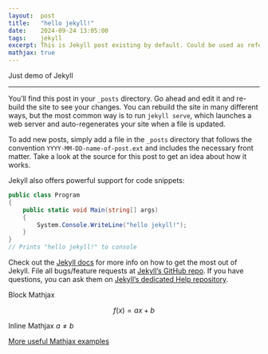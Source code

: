 ```yaml
---
layout:  post
title:   "hello jekyll!"
date:    2024-09-24 13:05:00
tags:    jekyll
excerpt: This is Jekyll post existing by default. Could be used as reference
mathjax: true
---
```


Just demo of Jekyll

* * *

You’ll find this post in your `_posts` directory. Go ahead and edit it and re-build the site to see your changes. You can rebuild the site in many different ways, but the most common way is to run `jekyll serve`, which launches a web server and auto-regenerates your site when a file is updated.

To add new posts, simply add a file in the `_posts` directory that follows the convention `YYYY-MM-DD-name-of-post.ext` and includes the necessary front matter. Take a look at the source for this post to get an idea about how it works.

Jekyll also offers powerful support for code snippets:

```csharp
public class Program
{
    public static void Main(string[] args)
    {
        System.Console.WriteLine("hello jekyll!");
    }
}
// Prints "hello jekyll!" to console
```

Check out the [Jekyll docs][jekyll] for more info on how to get the most out of Jekyll. File all bugs/feature requests at [Jekyll’s GitHub repo][jekyll-gh]. If you have questions, you can ask them on [Jekyll’s dedicated Help repository][jekyll-help].

[jekyll]:      http://jekyllrb.com
[jekyll-gh]:   https://github.com/jekyll/jekyll
[jekyll-help]: https://github.com/jekyll/jekyll-help

Block Mathjax 

$$
f(x) = ax + b
$$

Inline Mathjax $a \neq b$

[More useful Mathjax examples](https://jojozhuang.github.io/tutorial/mathjax-cheat-sheet-for-mathematical-notation/)